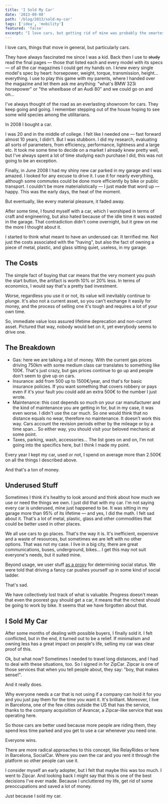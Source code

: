 ```yaml
---
title: 'I Sold My Car'
date: '2013-09-08'
path: '/blog/2013/sold-my-car'
tags: ['idea', 'mobility']
featured: 'false'
excerpt: "I love cars, but getting rid of mine was probably the smartest, most gratifying decision I've made during my twenties."
---
```


I love cars, things that move in general, but particularly cars.

They have always fascinated me since I was a kid. Back then I use to ~~study~~ read the final pages — those that listed each and every model with its specs — of all the car magazines I could get my hands on. I knew every single model's spec by heart: horsepower, weight, torque, transmission, height… everything. I use to play this game with my parents, where I handed over the magazine and let them ask me anything: "what's BMW 323i horsepower" or "the wheelbase of an Audi 80" and we could go on and on...

I've always thought of the road as an everlasting showroom for cars. They keep going and going. I remember stepping out of the house hoping to see some wild species among the utilitarians.

In 2008 I bought a car.

I was 20 and in the middle of college. I felt like I needed one — fast forward almost 10 years, I didn't. But I was stubborn. I did my research, evaluating all sorts of parameters, from efficiency, performance, lightness and a large etc. It took me some time to decide on a market I already knew pretty well, but I've always spent a lot of time studying each purchase I did, this was not going to be an exception.

Finally, in June 2008 I had my shiny new car parked in my garage and I was amazed. I looked for any excuse to drive it. I use it for nearly everything, although some commutes could be done more efficiently by bike or public transport. I couldn't be more materialistically — I just made that word up — happy. This was the early days, the heat of the moment.

But eventually, like every material pleasure, it faded away.

After some time, I found myself with a car, which I worshiped in terms of craft and engineering, but also hated because of the idle time it was wasted in the garage. That contradiction didn't come overnight, but it grew on me the more I thought about it.

I started to think what meant to have an underused car. It terrified me. Not just the costs associated with the "having", but also the fact of owning a piece of metal, plastic, and glass sitting quiet, useless, in my garage.

## The Costs

The simple fact of buying that car means that the very moment you push the start button, the artifact is worth 10% or 20% less. In terms of economics, I would say that's a pretty bad investment.

Worse, regardless you use it or not, its value will inevitably continue to plunge. It's also not a current asset, so you can't exchange it easily for money, and the process of selling one it's tough and requires a lot of your own time.

So, immediate value loss assured lifetime deprecation and non-current asset. Pictured that way, nobody would bet on it, yet everybody seems to drive one.

## The Breakdown

- Gas: here we are talking a lot of money. With the current gas prices driving 750km with some medium class car translates to something like 100€. That's just crazy, but gas prices continue to go up and people don't seem to give up on cars.
- Insurance: add from 500 up to 1500€/year, and that's for basic insurance policies. If you want something that covers robbery or pays even if it's your fault you could add an extra 500€ to the number I just wrote.
- Maintenance: this cost depends so much on your car manufacturer and the kind of maintenance you are getting in for, but in my case, it was even worse. I didn't use the car much. So one would think that no distance equals no wear, therefore no maintenance. It doesn't work this way. Cars account the revision periods either by the mileage or by a time span… So either way, you should visit your beloved mechanic at some point.
- Taxes, parking, wash, accessories… The list goes on and on, I'm not going into the specifics here, but I think I made my point.

Every year I kept my car, used or not, I spend on average more than 2.500€ on all the things I described above.

And that's a ton of money.

## Underused Stuff

Sometimes I think it's healthy to look around and think about how much we use or need the things we own. I just did that with my car. I'm not saying every car is underused, mine just happened to be. It was sitting in my garage more than 95% of its lifetime — and yes, I did the math. I felt sad about it. That's a lot of metal, plastic, glass and other commodities that could be better used in other places.

We all use cars to go places. That's the way it is. It's inefficient, expensive and a waste of resources, but sometimes we are left with no other options. That was not my case. I live in a big city, there are great communications, buses, underground, bikes… I get this may not suit everyone's needs, but it suited mine.

Beyond usage, we user stuff [as a proxy](https://jakeseliger.com/2013/08/13/why-would-you-want-to-own-a-car-if-you-could-avoid-it/) for determining social status. We were told that driving a fancy car pushes yourself up in some kind of social ladder.

That's sad.

We have collectively lost track of what is valuable. Progress doesn't mean that even the poorest guy should get a car, it means that the richest should be going to work by bike. It seems that we have forgotten about that.

## I Sold My Car

After some months of dealing with possible buyers, I finally sold it. I felt conflicted, but in the end, it turned out to be a relief. If minimalism and owning less has a great impact on people's life, selling my car was clear proof of this.

Ok, but what now? Sometimes I needed to travel long distances, and I had to deal with these situations, too. So I signed in for ZipCar. Zipcar is one of those services that when you tell people about, they say: "boy, that makes sense!".

And it really does.

Why everyone needs a car that is not using if a company can hold it for you and you just pay them for the time you want it. It's brilliant. Moreover, I live in Barcelona, one of the few cities outside the US that has the service, thanks to the company acquisition of Avancar, a Zipcar-like service that was operating here.

So those cars are better used because more people are riding them, they spend less time parked and you get to use a car whenever you need one.

Everyone wins.

There are more radical approaches to this concept, like RelayRides or here in Barcelona, SocialCar. Where you own the car and you rent it through the platform so other people can use it.

I consider myself an early adopter, but I felt that maybe this was too much. I went to Zipcar. And looking back I might say that this is one of the best decisions I've ever made. Because I uncluttered my life, get rid of some preoccupations and saved a lot of money.

Just because I sold my car.
